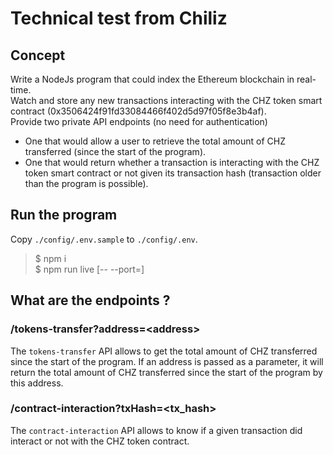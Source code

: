 # Technical test from Chiliz
## Concept
Write a NodeJs program that could index the Ethereum blockchain in real-time.  
Watch and store any new transactions interacting with the CHZ token smart contract
(0x3506424f91fd33084466f402d5d97f05f8e3b4af).  
Provide two private API endpoints (no need for authentication)  
- One that would allow a user to retrieve the total amount of CHZ transferred
(since the start of the program).
- One that would return whether a transaction is interacting with the CHZ token
smart contract or not given its transaction hash (transaction older than the
program is possible).
## Run the program
Copy `./config/.env.sample` to `./config/.env`.
> $ npm i  
> $ npm run live [-- --port=<port>]
## What are the endpoints ?
### /tokens-transfer?address=\<address>
The `tokens-transfer` API allows to get the total amount of CHZ transferred since
the start of the program. If an address is passed as a parameter, it will return
the total amount of CHZ transferred since the start of the program by this address.
### /contract-interaction?txHash=<tx_hash>
The `contract-interaction` API allows to know if a given transaction did interact
or not with the CHZ token contract.
